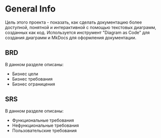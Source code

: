 # General Info
Цель этого проекта - показать, как сделать документацию более доступной, понятной и интерактивной с помощью текстовых диаграмм, созданных как код. Используется инструмент "Diagram as Code" для создания диаграмм и MkDocs для оформления документации.

## BRD
В данном разделе описаны:
* Бизнес цели
* Бизнес требования
* Бизнес ограницения
  
## SRS
В данном разделе описаны:
* Функциональные требования
* Нефункциональные требования
* Пользовательские требования
